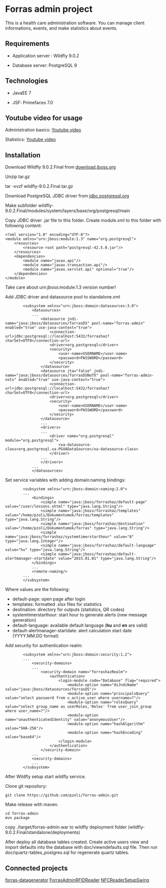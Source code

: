 # Forras admin project

This is a health care administration software. You can manage client informations, events, and make statistics about events.

## Requirements

- Application server : Wildfly 9.0.2

- Database server: PostgreSQL 9

## Technologies

- JavaEE 7

- JSF: Primefaces 7.0

## Youtube video for usage

Administration basics: [Youtube video](https://youtu.be/iz7qNyf2sac)

Statistics: [Youtube video](https://youtu.be/dz2aLtvqGYg)

## Installation

Download Wildfly 9.0.2.Final from [download.jboss.org](https://download.jboss.org/wildfly/9.0.2.Final/wildfly-9.0.2.Final.tar.gz)

Unzip tar.gz

tar -xvzf wildfly-9.0.2.Final.tar.gz

Download PostgreSQL JDBC driver from [jdbc.postgresql.org](https://jdbc.postgresql.org/download/postgresql-42.5.0.jar)

Make subfolder wildfly-9.0.2.Final/modules/system/layers/base/org/postgresql/main

Copy JDBC driver .jar file to this folder.
Create module.xml to this folder with following content:

```
<?xml version="1.0" encoding="UTF-8"?>
<module xmlns="urn:jboss:module:1.3" name="org.postgresql">
    <resources>
        <resource-root path="postgresql-42.5.0.jar"/>
    </resources>
    <dependencies>
        <module name="javax.api"/>
        <module name="javax.transaction.api"/>
        <module name="javax.servlet.api" optional="true"/>
    </dependencies>
</module>

```
Take care about urn:jboss:module:1.3 version number!

Add JDBC driver and datasource pool to standalone.xml

```
        <subsystem xmlns="urn:jboss:domain:datasources:3.0">
            <datasources>
            ...
                <datasource jndi-name="java:jboss/datasources/forrasDS" pool-name="forras-admin" enabled="true" use-java-context="true">
                    <connection-url>jdbc:postgresql://localhost:5432/forrashaz?charSet=UTF8</connection-url>
                    <driver>org.postgresql</driver>
                    <security>
                        <user-name>USERNAME</user-name>
                        <password>PASSWORD</password>
                    </security>
                </datasource>
                <datasource jta="false" jndi-name="java:jboss/datasources/forrasDSNoTX" pool-name="forras-admin-notx" enabled="true" use-java-context="true">
                    <connection-url>jdbc:postgresql://localhost:5432/forrashaz?charSet=UTF8</connection-url>
                    <driver>org.postgresql</driver>
                    <security>
                        <user-name>USERNAME</user-name>
                        <password>PASSWORD</password>
                    </security>
                </datasource>
                ...
                <drivers>
                ...
                    <driver name="org.postgresql" module="org.postgresql">
                        <xa-datasource-class>org.postgresql.xa.PGXADataSource</xa-datasource-class>
                    </driver>
                ...
                </drivers>
            ...
            </datasources>
```

Set service variables with adding domain:naming bindings:

```
        <subsystem xmlns="urn:jboss:domain:naming:2.0">
        ...
            <bindings>
                <simple name="java:jboss/forrashaz/default-page" value="/user/lessons.xhtml" type="java.lang.String"/>
                <simple name="java:jboss/forrashaz/templates" value="/home/pzoli/Dokumentumok/forras/templates" type="java.lang.String"/>
                <simple name="java:jboss/forrashaz/destination" value="/home/pzoli/Dokumentumok/forras" type="java.lang.String"/>
                <simple name="java:jboss/forrashaz/systemtimerstarthour" value="8" type="java.lang.Integer"/>
                <simple name="java:jboss/forrashaz/default-language" value="hu" type="java.lang.String"/>
                <simple name="java:jboss/forrashaz/default-alertmanager-startdate" value="2015.01.01" type="java.lang.String"/>
            </bindings>
            ...
            <remote-naming/>
        ...
        </subsystem>

```

Where values are the following:
* default-page: open page after login
* templates: formatted .xlsx files for statistics
* destination: directory for outputs (statistics, QR codes)
* systemtimerstarthour: start hour to generate alerts (new message generation)
* default-language: available default language (**hu** and **en** are valid)
* default-alertmanager-startdate: alert calculation start date (YYYY.MM.DD format)

Add security for authentication realm:

```
        <subsystem xmlns="urn:jboss:domain:security:1.2">
        ...
            <security-domains>
            ...
                <security-domain name="forrashazRealm">
                    <authentication>
                        <login-module code="Database" flag="required">
                            <module-option name="dsJndiName" value="java:jboss/datasources/forrasDS"/>
                            <module-option name="principalsQuery" value="select password from v_active_user where username=?"/>
                            <module-option name="rolesQuery" value="select group_name as userRoles,'Roles' from user_join_group where user_name=?"/>
                            <module-option name="unauthenticatedIdentity" value="anonymousUser"/>
                            <module-option name="hashAlgorithm" value="SHA-256"/>
                            <module-option name="hashEncoding" value="base64"/>
                        </login-module>
                    </authentication>
                </security-domain>
            ...
            <security-domains>
            ...
        </subsystem>
```

After Wildfly setup start wildfly service.

Clone git repository:
```
git clone https://github.com/pzoli/forras-admin.git
```
Make release with maven.
```
cd forras-admin
mvn package
```
copy ./target/forras-admin.war to wildfly deployment folder (wildfly-9.0.2.Final/standalone/deployments)

After deploy all database tables created. Create active users view and import defaults into the database with doc/viewndefaults.sql file. Then run doc/quartz-tables_postgres.sql for regenerate quartz tables.

## Connected projects
[forras-datagenerator](https://github.com/pzoli/forras-datagenerator)
[ForrasAdminRFIDReader](https://github.com/pzoli/ForrasAdminRFIDReader)
[NFCReaderSetupSwing](https://github.com/pzoli/NFCReaderSetupSwing)